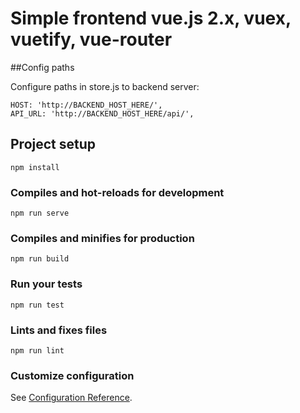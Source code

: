 # Simple frontend vue.js 2.x, vuex, vuetify, vue-router

##Config paths

Configure paths in store.js to backend server:
```
HOST: 'http://BACKEND_HOST_HERE/',
API_URL: 'http://BACKEND_HOST_HERE/api/',
```


## Project setup
```
npm install
```

### Compiles and hot-reloads for development
```
npm run serve
```

### Compiles and minifies for production
```
npm run build
```

### Run your tests
```
npm run test
```

### Lints and fixes files
```
npm run lint
```

### Customize configuration
See [Configuration Reference](https://cli.vuejs.org/config/).
